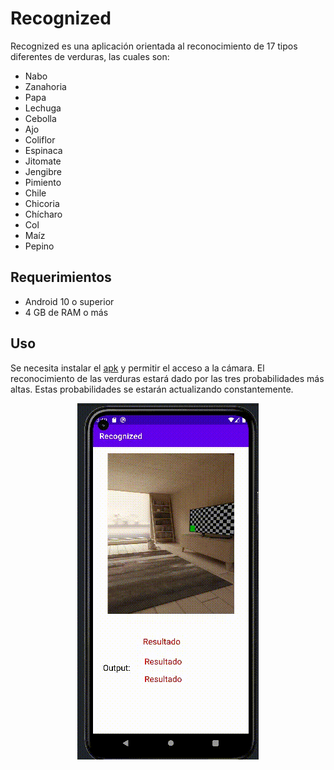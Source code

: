 # Recognized
Recognized es una aplicación orientada al reconocimiento de 17 tipos diferentes de verduras, las cuales son:
- Nabo
- Zanahoria
- Papa
- Lechuga
- Cebolla
- Ajo
- Coliflor
- Espinaca
- Jitomate
- Jengibre
- Pimiento
- Chile
- Chicoria
- Chícharo
- Col
- Maíz
- Pepino

## Requerimientos
- Android 10 o superior
- 4 GB de RAM o más

## Uso
Se necesita instalar el [apk](https://github.com/Wuchang2000/Recognized/raw/master/app/build/outputs/apk/debug/app-debug.apk "apk") y permitir el acceso a la cámara. 
El reconocimiento de las verduras estará dado por las tres probabilidades más altas. Estas probabilidades se estarán actualizando constantemente.
<p align="center">
  <img src="https://github.com/Wuchang2000/Recognized/blob/master/doc/Preview.gif?raw=true" />
</p>